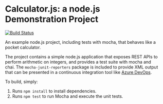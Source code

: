 Calculator.js: a node.js Demonstration Project
==============================================

[![Build Status](https://dev.azure.com/ReteInfo-AZ400Labs/Parts%20Unlimited/_apis/build/status/SimoFerr.calculator?branchName=refs%2Fpull%2F1%2Fmerge)](https://dev.azure.com/ReteInfo-AZ400Labs/Parts%20Unlimited/_build/latest?definitionId=33&branchName=refs%2Fpull%2F1%2Fmerge)

An example node.js project, including tests with mocha, that behaves like
a pocket calculator.

The project contains a simple node.js application that exposes REST APIs
to perform arithmetic on integers, and provides a test suite with mocha
and chai.  The `mocha-junit-reporters` package is included to provide XML
output that can be presented in a continuous integration tool like
[Azure DevOps](https://azure.com/devops).

To build, simply:

1. Runs `npm install` to install dependencies.
2. Runs `npm test` to run Mocha and execute the unit tests.

